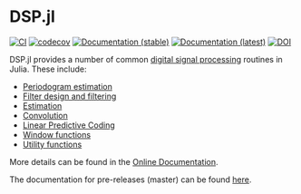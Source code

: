 DSP.jl
======

[![CI](https://github.com/JuliaDSP/DSP.jl/actions/workflows/CI.yml/badge.svg)](https://github.com/JuliaDSP/DSP.jl/actions?query=workflow%3ACI+branch%3Amaster)
[![codecov](https://codecov.io/gh/JuliaDSP/DSP.jl/graph/badge.svg?token=dpulG6Nqqo)](https://codecov.io/gh/JuliaDSP/DSP.jl)
[![Documentation (stable)](https://img.shields.io/badge/docs-stable-blue.svg)](https://docs.juliadsp.org/stable/contents/)
[![Documentation (latest)](https://img.shields.io/badge/docs-dev-blue.svg)](https://docs.juliadsp.org/latest/)
[![DOI](https://zenodo.org/badge/DOI/10.5281/zenodo.8344531.svg)](https://doi.org/10.5281/zenodo.8344531)

DSP.jl provides a number of common [digital signal processing](https://en.wikipedia.org/wiki/Digital_signal_processing) routines in Julia. These include:

- [Periodogram estimation](https://docs.juliadsp.org/stable/periodograms)
- [Filter design and filtering](https://docs.juliadsp.org/stable/filters)
- [Estimation](https://docs.juliadsp.org/stable/estimation/)
- [Convolution](https://docs.juliadsp.org/stable/convolutions)
- [Linear Predictive Coding](https://docs.juliadsp.org/stable/lpc)
- [Window functions](https://docs.juliadsp.org/stable/windows)
- [Utility functions](https://docs.juliadsp.org/stable/util)

More details can be found in the [Online Documentation](https://docs.juliadsp.org/stable).

The documentation for pre-releases (master) can be found [here](https:docs.juliadsp.org/dev/).
